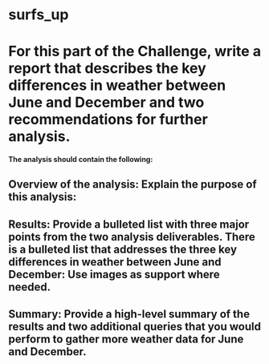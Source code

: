 # surfs_up

# For this part of the Challenge, write a report that describes the key differences in weather between June and December and two recommendations for further analysis.
#### The analysis should contain the following:
## Overview of the analysis: Explain the purpose of this analysis:

## Results: Provide a bulleted list with three major points from the two analysis deliverables. There is a bulleted list that addresses the three key differences in weather between June and December: Use images as support where needed.

## Summary: Provide a high-level summary of the results and two additional queries that you would perform to gather more weather data for June and December.
